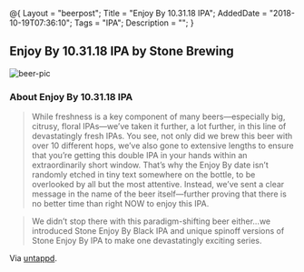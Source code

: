 @{
    Layout = "beerpost";
    Title = "Enjoy By 10.31.18 IPA";
    AddedDate = "2018-10-19T07:36:10";
    Tags = "IPA";
    Description = "";
}

## Enjoy By 10.31.18 IPA by Stone Brewing

![beer-pic]

### About Enjoy By 10.31.18 IPA

> While freshness is a key component of many beers—especially big, citrusy, floral IPAs—we’ve taken it further, a lot further, in this line of devastatingly fresh IPAs. You see, not only did we brew this beer with over 10 different hops, we’ve also gone to extensive lengths to ensure that you’re getting this double IPA in your hands within an extraordinarily short window. That’s why the Enjoy By date isn’t randomly etched in tiny text somewhere on the bottle, to be overlooked by all but the most attentive. Instead, we’ve sent a clear message in the name of the beer itself—further proving that there is no better time than right NOW to enjoy this IPA.

> We didn’t stop there with this paradigm-shifting beer either…we introduced Stone Enjoy By Black IPA and unique spinoff versions of Stone Enjoy By IPA to make one devastatingly exciting series.

Via [untappd][untappd-url].

[untappd-url]: <https://untappd.com/b/stone-brewing-stone-enjoy-by-10-31-18-ipa/2862080>
[beer-pic]: https://jasonpowley.com/assets/img/2018-10-19-enjoy-by-10.31.18-ipa.jpeg "Enjoy By 10.31.18 IPA by Stone Brewing"



